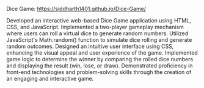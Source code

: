 Dice Game: https://siddharth1401.github.io/Dice-Game/

Developed an interactive web-based Dice Game application using HTML, CSS, and JavaScript.
Implemented a two-player gameplay mechanism where users can roll a virtual dice to generate random numbers.
Utilized JavaScript's Math.random() function to simulate dice rolling and generate random outcomes.
Designed an intuitive user interface using CSS, enhancing the visual appeal and user experience of the game.
Implemented game logic to determine the winner by comparing the rolled dice numbers and displaying the result (win, lose, or draw).
Demonstrated proficiency in front-end technologies and problem-solving skills through the creation of an engaging and interactive game.
